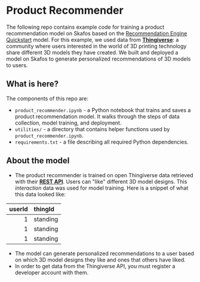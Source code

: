 # **Product Recommender**

The following repo contains example code for training a product recommendation model on Skafos based on the [Recommendation Engine Quickstart](https://github.com/skafos/TuriRecommender) model. For this example, we used data from [**Thingiverse**](https://www.thingiverse.com/): a community where users interested in the world of 3D printing technology share different 3D models they have created. We built and deployed a model on Skafos to generate personalized recommendations of 3D models to users.

## What is here?
The components of this repo are:
-  `product_recommender.ipynb` - a Python notebook that trains and saves a product recommendation model. It walks through the steps of data collection, model training, and deployment.
-  `utilities/` - a directory that contains helper functions used by `product_recommender.ipynb`.
-  `requirements.txt` - a file describing all required Python dependencies.

## About the model
-  The product recommender is trained on open Thingiverse data retrieved with their [**REST API**](https://www.thingiverse.com/developers). Users can "like" different 3D model designs. This *interaction* data was used for model training. Here is a snippet of what this data looked like:

|   userId | thingId    |
|---------:|:-----------|
|        1 | standing   |
|        1 | standing   |
|        1 | standing   |


-  The model can generate personalized recommendations to a user based on which 3D model designs they like and ones that others have liked.
-  In order to get data from the Thingiverse API, you must register a developer account with them.